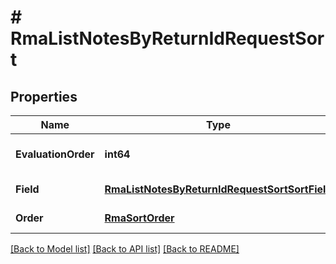 # # RmaListNotesByReturnIdRequestSort


## Properties 


Name | Type | Description | Notes
------------ | ------------- | ------------- | -------------
**EvaluationOrder**| **int64** | evaluation_order is the order in which the sort will be applied. The lower the number, the earlier the sort will be applied.  |
**Field**| [**RmaListNotesByReturnIdRequestSortSortField**](RmaListNotesByReturnIdRequestSortSortField.md) |  for more information please, see Model/RmaListNotesByReturnIdRequestSortSortField.php  | [default to RMALISTNOTESBYRETURNIDREQUESTSORTSORTFIELD_UNKNOWN]
**Order**| [**RmaSortOrder**](RmaSortOrder.md) |  for more information please, see Model/RmaSortOrder.php  | [optional] [default to RMASORTORDER_DESC]


[[Back to Model list]](../../README.md#models) [[Back to API list]](../../README.md#endpoints) [[Back to README]](../../README.md)

